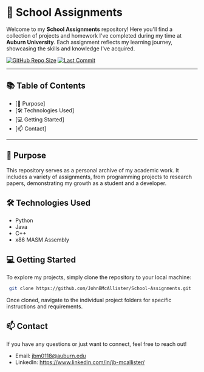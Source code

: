 # 🏫 School Assignments

Welcome to my **School Assignments** repository! Here you'll find a collection of projects and homework I've completed during my time at **Auburn University**. Each assignment reflects my learning journey, showcasing the skills and knowledge I've acquired.

[![GitHub Repo Size](https://img.shields.io/github/repo-size/JohnBMcAllister/School-Assignments?style=flat-square)](https://github.com/JohnBMcAllister/School-Assignments)
[![Last Commit](https://img.shields.io/github/last-commit/JohnBMcAllister/School-Assignments?style=flat-square)](https://github.com/JohnBMcAllister/School-Assignments)

---

## 📚 Table of Contents

- [🎯 Purpose]
- [🛠️ Technologies Used]
- [💻 Getting Started]
- [📫 Contact]

---

## 🎯 Purpose

This repository serves as a personal archive of my academic work. It includes a variety of assignments, from programming projects to research papers, demonstrating my growth as a student and a developer.

## 🛠️ Technologies Used

- Python
- Java
- C++
- x86 MASM Assembly
  
## 💻 Getting Started

To explore my projects, simply clone the repository to your local machine:

```bash
 git clone https://github.com/JohnBMcAllister/School-Assignments.git
```
Once cloned, navigate to the individual project folders for specific instructions and requirements.

## 📫 Contact

If you have any questions or just want to connect, feel free to reach out!
  - Email: jbm0118@auburn.edu
  - LinkedIn: https://www.linkedin.com/in/jb-mcallister/
